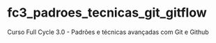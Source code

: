 # fc3_padroes_tecnicas_git_gitflow
Curso Full Cycle 3.0 - Padrões e técnicas avançadas com Git e Github

